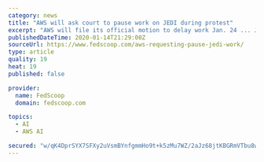 ```yaml
---
category: news
title: "AWS will ask court to pause work on JEDI during protest"
excerpt: "AWS will file its official motion to delay work Jan. 24 ... JEDI will have 14 early adopters, he said, including the Joint Artificial Intelligence Center, U.S. Transportation Command, U.S. Special Operations Command and the Navy — but he stopped ..."
publishedDateTime: 2020-01-14T21:29:00Z
sourceUrl: https://www.fedscoop.com/aws-requesting-pause-jedi-work/
type: article
quality: 19
heat: 19
published: false

provider:
  name: FedScoop
  domain: fedscoop.com

topics:
  - AI
  - AWS AI

secured: "w/qK4DprSYX7SFXy2uVsmBYnfgmmHo9t+k5zMu7WZ/2aJz68jtKBGRmVTbu8wsu6eTqkGZZtMmoFo/FZAYok5HIdA+e5pK2iL8AplMAcaWoyqU6BdQuqbtjVehuKY8qaRkBu3QzXf1s1HyXY7KD/qpIad5opp4motgd3w2mCkXof2IFkLb65hHzl4Eq5znd/dsQJwv7jWEbE9PIWL+RSLj1nBTaF/Q27eyl4r5vLOPH0KaZhByT7zFFpbQisZPU6bAoOn13tbL5UCI+z2D6Z9S9a9q4oHNpEvo+Kvlql9ES9UB9xOffVWYHBj0YPjUpEz7oNA5P50zmrLricnEWE0BHU+866oYzSQpC7DOWpfE9ZMMFH+6iCghpuvbj8J10Jrxg8RwdPuknrVjQWI4chNIBCsVtArf9harWGIHCE0eBd/d+tCZ6eiIkGfSl3FTbCqjUJE/whwbSk/aKJ/LPPNw==;SXO8D+k6sn458UQ7n4E17Q=="
---
```


